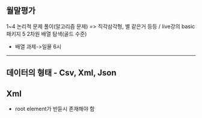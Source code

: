 ## 월말평가
1~4 논리적 문제 풀이(알고리즘 문제) => 직각삼각형, 별 같은거 등등 / live강의 basic 패키지 
5 2차원 배열 탐색(골드 수준)

+ 배열 과제->일욜 6시
------------------------------------------------------------------------------------------------------------------------------
## 데이터의 형태 - Csv, Xml, Json

## Xml
- root element가 반듣시 존재해야 함
